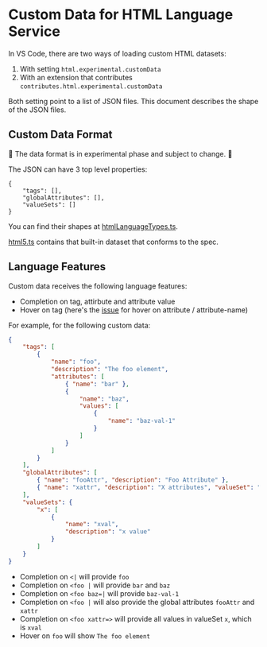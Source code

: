 # Custom Data for HTML Language Service

In VS Code, there are two ways of loading custom HTML datasets:

1. With setting `html.experimental.customData`
2. With an extension that contributes `contributes.html.experimental.customData`

Both setting point to a list of JSON files. This document describes the shape of the JSON files.

## Custom Data Format

🚧 The data format is in experimental phase and subject to change. 🚧

The JSON can have 3 top level properties:

```jsonc
{
	"tags": [],
	"globalAttributes": [],
	"valueSets": []
}
```

You can find their shapes at [htmlLanguageTypes.ts](../src/htmlLanguageTypes.ts).

[html5.ts](../src/languageFacts/data/html5.ts) contains that built-in dataset that conforms to the spec.

## Language Features

Custom data receives the following language features:

- Completion on tag, attirbute and attribute value
- Hover on tag (here's the [issue](https://github.com/Microsoft/vscode-html-languageservice/issues/47) for hover on attribute / attribute-name)

For example, for the following custom data:

```json
{
	"tags": [
		{
			"name": "foo",
			"description": "The foo element",
			"attributes": [
				{ "name": "bar" },
				{
					"name": "baz",
					"values": [
						{
							"name": "baz-val-1"
						}
					]
				}
			]
		}
	],
	"globalAttributes": [
		{ "name": "fooAttr", "description": "Foo Attribute" },
		{ "name": "xattr", "description": "X attributes", "valueSet": "x" }
	],
	"valueSets": {
		"x": [
			{
				"name": "xval",
				"description": "x value"
			}
		]
	}
}
```

- Completion on `<|` will provide `foo`
- Completion on `<foo |` will provide `bar` and `baz`
- Completion on `<foo baz=|` will provide `baz-val-1`
- Completion on `<foo |` will also provide the global attributes `fooAttr` and `xattr`
- Completion on `<foo xattr=>` will provide all values in valueSet `x`, which is `xval`
- Hover on `foo` will show `The foo element`